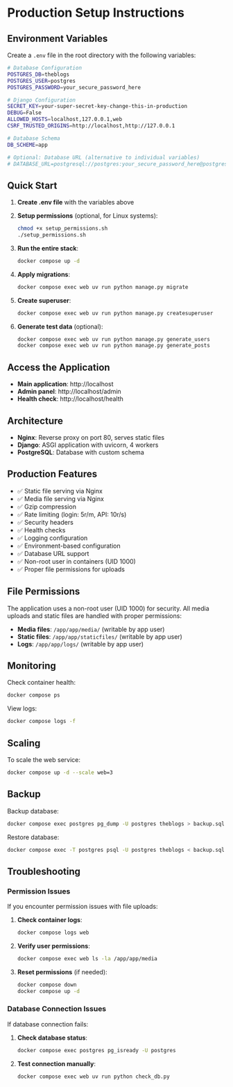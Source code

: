 # Production Setup Instructions

## Environment Variables

Create a `.env` file in the root directory with the following variables:

```bash
# Database Configuration
POSTGRES_DB=theblogs
POSTGRES_USER=postgres
POSTGRES_PASSWORD=your_secure_password_here

# Django Configuration
SECRET_KEY=your-super-secret-key-change-this-in-production
DEBUG=False
ALLOWED_HOSTS=localhost,127.0.0.1,web
CSRF_TRUSTED_ORIGINS=http://localhost,http://127.0.0.1

# Database Schema
DB_SCHEME=app

# Optional: Database URL (alternative to individual variables)
# DATABASE_URL=postgresql://postgres:your_secure_password_here@postgres:5432/theblogs
```

## Quick Start

1. **Create .env file** with the variables above

2. **Setup permissions** (optional, for Linux systems):
   ```bash
   chmod +x setup_permissions.sh
   ./setup_permissions.sh
   ```

3. **Run the entire stack**:
   ```bash
   docker compose up -d
   ```

4. **Apply migrations**:
   ```bash
   docker compose exec web uv run python manage.py migrate
   ```

5. **Create superuser**:
   ```bash
   docker compose exec web uv run python manage.py createsuperuser
   ```

6. **Generate test data** (optional):
   ```bash
   docker compose exec web uv run python manage.py generate_users
   docker compose exec web uv run python manage.py generate_posts
   ```

## Access the Application

- **Main application**: http://localhost
- **Admin panel**: http://localhost/admin
- **Health check**: http://localhost/health

## Architecture

- **Nginx**: Reverse proxy on port 80, serves static files
- **Django**: ASGI application with uvicorn, 4 workers
- **PostgreSQL**: Database with custom schema

## Production Features

- ✅ Static file serving via Nginx
- ✅ Media file serving via Nginx
- ✅ Gzip compression
- ✅ Rate limiting (login: 5r/m, API: 10r/s)
- ✅ Security headers
- ✅ Health checks
- ✅ Logging configuration
- ✅ Environment-based configuration
- ✅ Database URL support
- ✅ Non-root user in containers (UID 1000)
- ✅ Proper file permissions for uploads

## File Permissions

The application uses a non-root user (UID 1000) for security. All media uploads and static files are handled with proper permissions:

- **Media files**: `/app/app/media/` (writable by app user)
- **Static files**: `/app/app/staticfiles/` (writable by app user)
- **Logs**: `/app/app/logs/` (writable by app user)

## Monitoring

Check container health:
```bash
docker compose ps
```

View logs:
```bash
docker compose logs -f
```

## Scaling

To scale the web service:
```bash
docker compose up -d --scale web=3
```

## Backup

Backup database:
```bash
docker compose exec postgres pg_dump -U postgres theblogs > backup.sql
```

Restore database:
```bash
docker compose exec -T postgres psql -U postgres theblogs < backup.sql
```

## Troubleshooting

### Permission Issues
If you encounter permission issues with file uploads:

1. **Check container logs**:
   ```bash
   docker compose logs web
   ```

2. **Verify user permissions**:
   ```bash
   docker compose exec web ls -la /app/app/media
   ```

3. **Reset permissions** (if needed):
   ```bash
   docker compose down
   docker compose up -d
   ```

### Database Connection Issues
If database connection fails:

1. **Check database status**:
   ```bash
   docker compose exec postgres pg_isready -U postgres
   ```

2. **Test connection manually**:
   ```bash
   docker compose exec web uv run python check_db.py
   ``` 